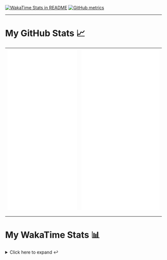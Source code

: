 [![WakaTime Stats in README](https://github.com/LOsioChico/LOsioChico/actions/workflows/waka.yml/badge.svg)](https://github.com/LOsioChico/LOsioChico/actions/workflows/waka.yml) [![GitHub metrics](https://github.com/LOsioChico/LOsioChico/actions/workflows/metrics.yml/badge.svg)](https://github.com/LOsioChico/LOsioChico/actions/workflows/metrics.yml)

---

# My GitHub Stats 📈

| ![](./assets/metrics.svg) | ![](./assets/metrics2.svg) |
| ------------------------- | -------------------------- |

---

# My WakaTime Stats 📊

<details>
<summary>Click here to expand ↩️</summary>
<br>

<!--START_SECTION:waka-->
![Code Time](http://img.shields.io/badge/Code%20Time-1%2C583%20hrs%2016%20mins-blue)

![Lines of code](https://img.shields.io/badge/From%20Hello%20World%20I%27ve%20Written-312.9%20thousand%20lines%20of%20code-blue)

**🐱 My GitHub Data** 

> 📦 502.9 kB Used in GitHub's Storage 
 > 
> 🏆 712 Contributions in the Year 2024
 > 
> 🚫 Not Opted to Hire
 > 
> 📜 13 Public Repositories 
 > 
> 🔑 28 Private Repositories 
 > 
**I'm a Night 🦉** 

```text
🌞 Morning                502 commits         ████░░░░░░░░░░░░░░░░░░░░░   14.76 % 
🌆 Daytime                1021 commits        ████████░░░░░░░░░░░░░░░░░   30.01 % 
🌃 Evening                1103 commits        ████████░░░░░░░░░░░░░░░░░   32.42 % 
🌙 Night                  776 commits         ██████░░░░░░░░░░░░░░░░░░░   22.81 % 
```
📅 **I'm Most Productive on Thursday** 

```text
Monday                   483 commits         ████░░░░░░░░░░░░░░░░░░░░░   14.20 % 
Tuesday                  504 commits         ████░░░░░░░░░░░░░░░░░░░░░   14.81 % 
Wednesday                383 commits         ███░░░░░░░░░░░░░░░░░░░░░░   11.26 % 
Thursday                 627 commits         █████░░░░░░░░░░░░░░░░░░░░   18.43 % 
Friday                   541 commits         ████░░░░░░░░░░░░░░░░░░░░░   15.90 % 
Saturday                 627 commits         █████░░░░░░░░░░░░░░░░░░░░   18.43 % 
Sunday                   237 commits         ██░░░░░░░░░░░░░░░░░░░░░░░   06.97 % 
```


📊 **This Week I Spent My Time On** 

```text
💬 Programming Languages: 
Scala                    11 hrs 57 mins      ████████████████████░░░░░   81.48 % 
TypeScript               1 hr 45 mins        ███░░░░░░░░░░░░░░░░░░░░░░   11.94 % 
Other                    19 mins             █░░░░░░░░░░░░░░░░░░░░░░░░   02.23 % 
Docker                   16 mins             ░░░░░░░░░░░░░░░░░░░░░░░░░   01.90 % 
Diff                     12 mins             ░░░░░░░░░░░░░░░░░░░░░░░░░   01.45 % 
```

**I Mostly Code in TypeScript** 

```text
TypeScript               25 repos            █████████████░░░░░░░░░░░░   51.02 % 
Scala                    3 repos             ██░░░░░░░░░░░░░░░░░░░░░░░   06.12 % 
Python                   3 repos             ██░░░░░░░░░░░░░░░░░░░░░░░   06.12 % 
Astro                    2 repos             █░░░░░░░░░░░░░░░░░░░░░░░░   04.08 % 
Go                       2 repos             █░░░░░░░░░░░░░░░░░░░░░░░░   04.08 % 
```




 Last Updated on 27/07/2024 00:53:35 UTC
<!--END_SECTION:waka-->

## </details>
